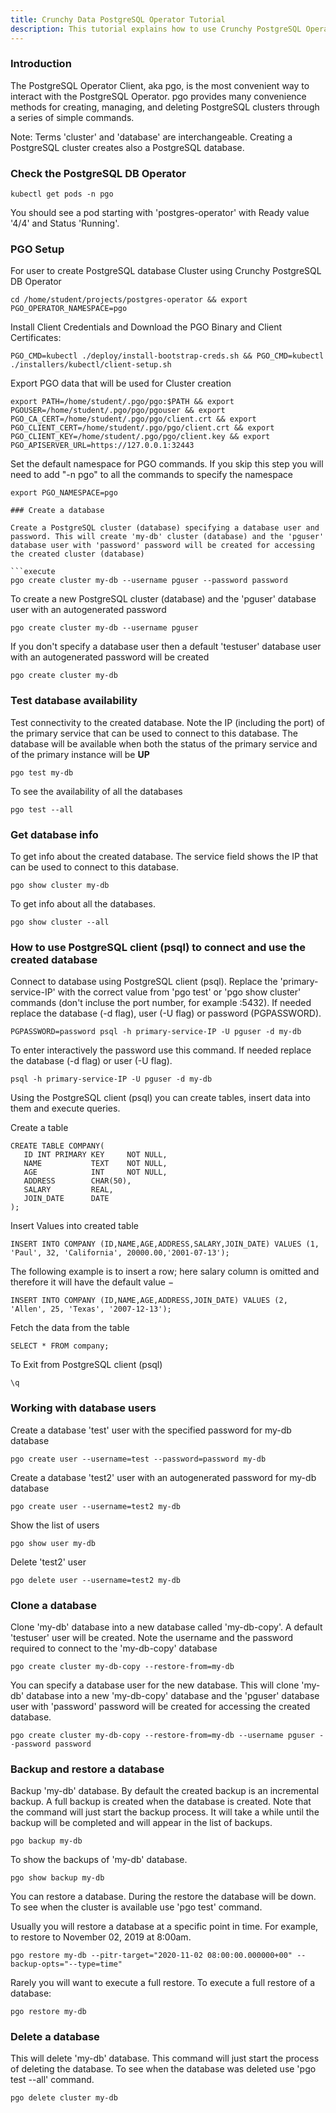 ```yaml
---
title: Crunchy Data PostgreSQL Operator Tutorial
description: This tutorial explains how to use Crunchy PostgreSQL Operator (PGO)
---
```


### Introduction

The PostgreSQL Operator Client, aka pgo, is the most convenient way to interact with the PostgreSQL Operator. pgo provides many convenience methods for creating, managing, and deleting PostgreSQL clusters through a series of simple commands.

Note: Terms 'cluster' and 'database' are interchangeable. Creating a PostgreSQL cluster creates also a PostgreSQL database.

### Check the PostgreSQL DB Operator 

```execute
kubectl get pods -n pgo
```

You should see a pod starting with 'postgres-operator' with Ready value '4/4' and Status 'Running'.

### PGO Setup

For user to create PostgreSQL database Cluster using Crunchy PostgreSQL DB Operator

```execute
cd /home/student/projects/postgres-operator && export PGO_OPERATOR_NAMESPACE=pgo 
```

Install Client Credentials and Download the PGO Binary and Client Certificates:

```execute
PGO_CMD=kubectl ./deploy/install-bootstrap-creds.sh && PGO_CMD=kubectl ./installers/kubectl/client-setup.sh
```

Export PGO data that will be used for Cluster creation

```execute
export PATH=/home/student/.pgo/pgo:$PATH && export PGOUSER=/home/student/.pgo/pgo/pgouser && export PGO_CA_CERT=/home/student/.pgo/pgo/client.crt && export PGO_CLIENT_CERT=/home/student/.pgo/pgo/client.crt && export PGO_CLIENT_KEY=/home/student/.pgo/pgo/client.key && export PGO_APISERVER_URL=https://127.0.0.1:32443
```

Set the default namespace for PGO commands. If you skip this step you will need to add "-n pgo" to all the commands to specify the namespace

```execute
export PGO_NAMESPACE=pgo

### Create a database

Create a PostgreSQL cluster (database) specifying a database user and password. This will create 'my-db' cluster (database) and the 'pguser' database user with 'password' password will be created for accessing the created cluster (database)

```execute
pgo create cluster my-db --username pguser --password password
```

To create a new PostgreSQL cluster (database) and the 'pguser' database user with an autogenerated password
```execute
pgo create cluster my-db --username pguser
```

If you don't specify a database user then a default 'testuser' database user with an autogenerated password will be created
```execute
pgo create cluster my-db
```

### Test database availability

Test connectivity to the created database. Note the IP (including the port) of the primary service that can be used to connect to this database.
The database will be available when both the status of the primary service and of the primary instance will be **UP** 
```execute
pgo test my-db
```

To see the availability of all the databases
```execute
pgo test --all
```

### Get database info

To get info about the created database. The service field shows the IP that can be used to connect to this database.
```execute
pgo show cluster my-db
```

To get info about all the databases.
```execute
pgo show cluster --all
```

### How to use PostgreSQL client (psql) to connect and use the created database

Connect to database using PostgreSQL client (psql). Replace the 'primary-service-IP' with the correct value from 
'pgo test' or 'pgo show cluster' commands (don't incluse the port number, for example :5432).
If needed replace the database (-d flag), user (-U flag) or password (PGPASSWORD).
```execute
PGPASSWORD=password psql -h primary-service-IP -U pguser -d my-db
```

To enter interactively the password use this command. If needed replace the database (-d flag) or user (-U flag).
```execute
psql -h primary-service-IP -U pguser -d my-db
```

Using the PostgreSQL client (psql) you can create tables, insert data into them and execute queries.

Create a table
```execute
CREATE TABLE COMPANY(
   ID INT PRIMARY KEY     NOT NULL,
   NAME           TEXT    NOT NULL,
   AGE            INT     NOT NULL,
   ADDRESS        CHAR(50),
   SALARY         REAL,
   JOIN_DATE	  DATE
);
```

Insert Values into created table

```execute
INSERT INTO COMPANY (ID,NAME,AGE,ADDRESS,SALARY,JOIN_DATE) VALUES (1, 'Paul', 32, 'California', 20000.00,'2001-07-13');
```
The following example is to insert a row; here salary column is omitted and therefore it will have the default value −
```execute
INSERT INTO COMPANY (ID,NAME,AGE,ADDRESS,JOIN_DATE) VALUES (2, 'Allen', 25, 'Texas', '2007-12-13');
```

Fetch the data from the table

```execute
SELECT * FROM company;
```

To Exit from PostgreSQL client (psql)

```execute
\q
```

### Working with database users

Create a database 'test' user with the specified password for my-db database

```execute
pgo create user --username=test --password=password my-db
```

Create a database 'test2' user with an autogenerated password for my-db database

```execute
pgo create user --username=test2 my-db
```

Show the list of users
```execute
pgo show user my-db
```

Delete 'test2' user
```execute
pgo delete user --username=test2 my-db
```

### Clone a database

Clone 'my-db' database into a new database called 'my-db-copy'. A default 'testuser' user will be created. Note the username and the password required to connect to the 'my-db-copy' database

```execute
pgo create cluster my-db-copy --restore-from=my-db 
```

You can specify a database user for the new database. This will clone 'my-db' database into a new 'my-db-copy' database and the 'pguser' database user with 'password' password will be created for accessing the created database.
```execute
pgo create cluster my-db-copy --restore-from=my-db --username pguser --password password
```

### Backup and restore a database

Backup 'my-db' database. By default the created backup is an incremental backup. A full backup is created when the database is created.
Note that the command will just start the backup process. It will take a while until the backup will be completed and will appear in the list of backups.

```execute
pgo backup my-db
```

To show the backups of 'my-db' database.
```execute
pgo show backup my-db
```

You can restore a database. During the restore the database will be down. To see when the cluster is available use 'pgo test' command.

Usually you will restore a database at a specific point in time. For example, to restore to November 02, 2019 at 8:00am.
```execute
pgo restore my-db --pitr-target="2020-11-02 08:00:00.000000+00" --backup-opts="--type=time"
```

Rarely you will want to execute a full restore. To execute a full restore of a database: 
```execute
pgo restore my-db
```

### Delete a database

This will delete 'my-db' database. This command will just start the process of deleting the database.
To see when the database was deleted use 'pgo test --all' command.

```execute
pgo delete cluster my-db
```

